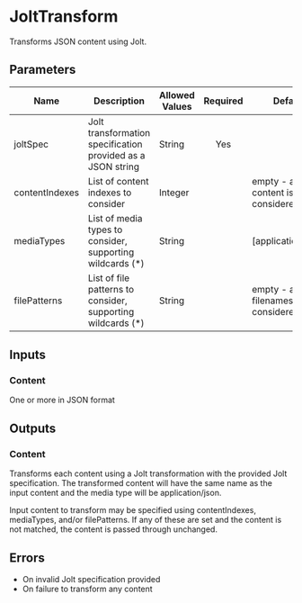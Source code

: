 # JoltTransform
Transforms JSON content using Jolt.

## Parameters
| Name           | Description                                                 | Allowed Values | Required | Default                                   |
|----------------|-------------------------------------------------------------|----------------|:--------:|-------------------------------------------|
| joltSpec       | Jolt transformation specification provided as a JSON string | String         |   Yes    |                                           |
| contentIndexes | List of content indexes to consider                         | Integer        |          | empty&nbsp;- all content is considered    |
| mediaTypes     | List of media types to consider, supporting wildcards (*)   | String         |          | [application/json]                        |
| filePatterns   | List of file patterns to consider, supporting wildcards (*) | String         |          | empty&nbsp;- all filenames are considered |

## Inputs
### Content
One or more in JSON format

## Outputs
### Content
Transforms each content using a Jolt transformation with the provided Jolt specification. The transformed content will
have the same name as the input content and the media type will be application/json.

Input content to transform may be specified using contentIndexes, mediaTypes, and/or filePatterns. If any of these are
set and the content is not matched, the content is passed through unchanged.

## Errors
- On invalid Jolt specification provided
- On failure to transform any content
